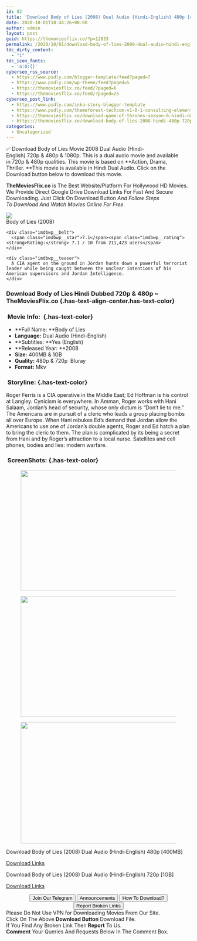 ```yaml
---
id: 82
title: 'Download Body of Lies (2008) Dual Audio {Hindi-English} 480p [400MB] || 720p [1GB]'
date: 2020-10-01T18:44:26+00:00
author: admin
layout: post
guid: https://themoviesflix.co/?p=12833
permalink: /2020/10/01/download-body-of-lies-2008-dual-audio-hindi-english-480p-400mb-720p-1gb/
tdc_dirty_content:
  - "1"
tdc_icon_fonts:
  - 'a:0:{}'
cyberseo_rss_source:
  - https://www.psdly.com/blogger-template/feed?paged=7
  - https://www.psdly.com/wp-theme/feed?paged=5
  - https://themoviesflix.co/feed/?paged=6
  - https://themoviesflix.co/feed/?paged=25
cyberseo_post_link:
  - https://www.psdly.com/inka-story-blogger-template
  - https://www.psdly.com/themeforest-techcom-v1-0-1-consulting-elementor-kit-25933062
  - https://themoviesflix.co/download-game-of-thrones-season-6-hindi-dubbed-480p-720p/
  - https://themoviesflix.co/download-body-of-lies-2008-hindi-480p-720p/
categories:
  - Uncategorized
---
```

✅ Download Body of Lies&nbsp;Movie&nbsp;2008 Dual Audio (Hindi-English)&nbsp;720p&nbsp;&&nbsp;480p&nbsp;& 1080p. This is&nbsp;a&nbsp;dual audio&nbsp;movie and available in&nbsp;720p&nbsp;&&nbsp;480p&nbsp;qualities. This movie is based on&nbsp;**Action, Drama, Thriller.&nbsp;**This movie is available in Hindi Dual Audio. Click on the Download button below to download this movie.

**TheMoviesFlix.co**&nbsp;is The Best Website/Platform For Hollywood HD Movies. We Provide Direct Google Drive Download Links For Fast And Secure Downloading. Just Click On Download Button&nbsp;_And Follow Steps To&nbsp;Download And Watch Movies Online For Free_.

<div class="imdbwp imdbwp--movie dark">
  <div class="imdbwp__thumb">
    <a class="imdbwp__link" target="_blank" title="Body of Lies" href="https://www.imdb.com/title/tt0758774/" rel="nofollow noopener noreferrer"><img class="imdbwp__img" src="https://m.media-amazon.com/images/M/MV5BMTgzOTY3MTM0OV5BMl5BanBnXkFtZTcwNjc5MTI5MQ@@._V1_SX300.jpg" /></a>
  </div>
  
  <div class="imdbwp__content">
    <div class="imdbwp__header">
      <span class="imdbwp__title">Body of Lies</span> (2008)
    </div>
    
    <div class="imdbwp__belt">
      <span class="imdbwp__star">7.1</span><span class="imdbwp__rating"><strong>Rating:</strong> 7.1 / 10 from 211,423 users</span>
    </div>
    
    <div class="imdbwp__teaser">
      A CIA agent on the ground in Jordan hunts down a powerful terrorist leader while being caught between the unclear intentions of his American supervisors and Jordan Intelligence.
    </div>
  </div>
</div>

### Download Body of Lies Hindi&nbsp;Dubbed 720p & 480p ~ TheMoviesFlix.co {.has-text-align-center.has-text-color}

### &nbsp;Movie Info:&nbsp; {.has-text-color}

  * **Full Name:&nbsp;**Body of Lies
  * **Language:**&nbsp;Dual Audio (Hindi-English)
  * **Subtitles:&nbsp;**Yes (English)
  * **Released Year:&nbsp;**2008
  * **Size:**&nbsp;400MB & 1GB
  * **Quality:**&nbsp;480p & 720p&nbsp; Bluray
  * **Format:**&nbsp;Mkv

### &nbsp;Storyline: {.has-text-color}

Roger Ferris is a CIA operative in the Middle East; Ed Hoffman is his control at Langley. Cynicism is everywhere. In Amman, Roger works with Hani Salaam, Jordan’s head of security, whose only dictum is “Don’t lie to me.” The Americans are in pursuit of a cleric who leads a group placing bombs all over Europe. When Hani rebukes Ed’s demand that Jordan allow the Americans to use one of Jordan’s double agents, Roger and Ed hatch a plan to bring the cleric to them. The plan is complicated by its being a secret from Hani and by Roger’s attraction to a local nurse. Satellites and cell phones, bodies and lies: modern warfare.

### &nbsp;ScreenShots: {.has-text-color}

<div class="wp-block-image">
  <figure class="aligncenter is-resized"><img loading="lazy" src="https://imagecurl.com/images/10959461959592091350_thumb.png" alt width="790" height="328" /></figure>
</div>

<div class="wp-block-image">
  <figure class="aligncenter is-resized"><img loading="lazy" src="https://imagecurl.com/images/79169903306304707723_thumb.png" alt width="790" height="328" /></figure>
</div>

<div class="wp-block-image">
  <figure class="aligncenter is-resized"><img loading="lazy" src="https://imagecurl.com/images/88375002735081269527_thumb.png" alt width="794" height="330" /></figure>
</div>

<p class="has-text-align-center has-text-color has-medium-font-size">
  Download Body of Lies (2008) Dual Audio (Hindi-English) 480p [400MB]
</p>

<span class="mb-center maxbutton-3-center"><span class="maxbutton-3-container mb-container"><a class="maxbutton-3 maxbutton maxbutton-post-button" target="_blank" rel="nofollow noopener noreferrer" href="https://coinquint.com/a11905/"><span class="mb-text">Download Links</span></a></span></span>

<p class="has-text-align-center has-text-color has-medium-font-size">
  Download Body of Lies (2008) Dual Audio (Hindi-English) 720p [1GB]
</p>

<span class="mb-center maxbutton-3-center"><span class="maxbutton-3-container mb-container"><a class="maxbutton-3 maxbutton maxbutton-post-button" target="_blank" rel="nofollow noopener noreferrer" href="https://coinquint.com/a11908/"><span class="mb-text">Download Links</span></a></span></span>

<center>
</center>

<center>
  <a href="https://t.me/themoviesflixcom" target="_blank" data-wpel-link="external" rel="nofollow external noopener noreferrer"><button class="button button5">Join Our Telegram</button></a> <a href="https://themoviesflix.co/download-body-of-lies-2008-hindi-480p-720p/#" target="_blank" data-wpel-link="external" rel="nofollow external noopener noreferrer"><button class="button button5">Announcements</button></a> <a href="https://themoviesflix.com/how-to-download/" target="_blank" data-wpel-link="external" rel="nofollow external noopener noreferrer"><button class="button button5">How To Download?</button></a> <a href="https://themoviesflix.co/download-body-of-lies-2008-hindi-480p-720p/#" target="_blank" data-wpel-link="external" rel="nofollow external noopener noreferrer"><button class="button button5">Report Broken Links</button></a>
</center>

<div class="alert alert-danger">
  Please Do Not Use VPN for Downloading Movies From Our Site.
</div>

<div class="alert alert-success">
  Click On The Above <strong>Download Button</strong> Download File.
</div>

<div class="alert alert-warning">
  If You Find Any Broken Link Then <strong>Report</strong> To Us.
</div>

<div class="alert alert-info">
  <strong>Comment</strong> Your Queries And Requests Below In The Comment Box.
</div>